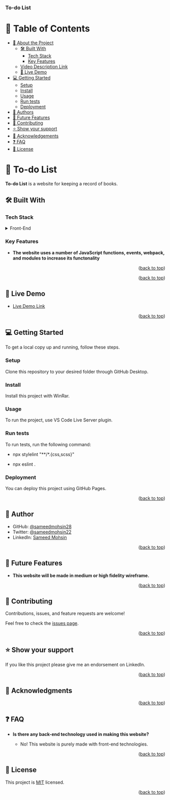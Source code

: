 <a name="readme-top"></a>

  <h3><b>To-do List</b></h3>

</div>

# 📗 Table of Contents

- [📖 About the Project](#about-project)
  - [🛠 Built With](#built-with)
    - [Tech Stack](#tech-stack)
    - [Key Features](#key-features)
  - [ Video Description Link](#video-description)
  - [🚀 Live Demo](#live-demo)
- [💻 Getting Started](#getting-started)
  - [Setup](#setup)
  - [Install](#install)
  - [Usage](#usage)
  - [Run tests](#run-tests)
  - [Deployment](#triangular_flag_on_post-deployment)
- [👥 Authors](#authors)
- [🔭 Future Features](#future-features)
- [🤝 Contributing](#contributing)
- [⭐️ Show your support](#support)
- [🙏 Acknowledgements](#acknowledgements)
- [❓ FAQ](#faq)
- [📝 License](#license)


# 📖 To-do List<a name="about-project"></a>

**To-do List** is a website for keeping a record of books.

## 🛠 Built With <a name="built-with"></a>

### Tech Stack <a name="tech-stack"></a>

<details>
  <summary>Front-End</summary>
  <ul>
    <li><a href="https://html.com/">HTML</a></li>
  </ul>
  <ul>
    <li><a href="https://developer.mozilla.org/en-US/docs/Web/CSS">CSS</a></li>
  </ul>
  <ul>
    <li><a href="https://www.javascript.com/">JavaScript</a></li>
  </ul>
</details>


### Key Features <a name="key-features"></a>

- **The website uses a number of JavaScript functions, events, webpack, and modules to increase its functonality**

<p align="right">(<a href="#readme-top">back to top</a>)</p>

<p align="right">(<a href="#readme-top">back to top</a>)</p>

## 🚀 Live Demo <a name="live-demo"></a>

- [Live Demo Link]()

<p align="right">(<a href="#readme-top">back to top</a>)</p>

## 💻 Getting Started <a name="getting-started"></a>

To get a local copy up and running, follow these steps.

### Setup

Clone this repository to your desired folder through GitHub Desktop.

### Install

Install this project with WinRar.

### Usage

To run the project, use VS Code Live Server plugin.

### Run tests

To run tests, run the following command:

- npx stylelint "**/*.{css,scss}"
        
- npx eslint .

### Deployment

You can deploy this project using GitHub Pages.

<p align="right">(<a href="#readme-top">back to top</a>)</p>


## 👥 Author <a name="authors"></a>

- GitHub: [@sameedmohsin28](https://github.com/sameedmohsin28/)
- Twitter: [@sameedmohsin22](https://twitter.com/SameedMohsin22)
- LinkedIn: [Sameed Mohsin](https://www.linkedin.com/in/sameed-mohsin-538792180/)

<p align="right">(<a href="#readme-top">back to top</a>)</p>

## 🔭 Future Features <a name="future-features"></a>

- **This website will be made in medium or high fidelity wireframe.**

<p align="right">(<a href="#readme-top">back to top</a>)</p>

## 🤝 Contributing <a name="contributing"></a>

Contributions, issues, and feature requests are welcome!

Feel free to check the [issues page](https://github.com/sameedmohsin28/Todo-List/issues).

<p align="right">(<a href="#readme-top">back to top</a>)</p>

## ⭐️ Show your support <a name="support"></a>

If you like this project please give me an endorsement on LinkedIn.

<p align="right">(<a href="#readme-top">back to top</a>)</p>

## 🙏 Acknowledgments <a name="acknowledgements"></a>

<p align="right">(<a href="#readme-top">back to top</a>)</p>

## ❓ FAQ <a name="faq"></a>

- **Is there any back-end technology used in making this website?**

  - No! This website is purely made with front-end technologies.

<p align="right">(<a href="#readme-top">back to top</a>)</p>

## 📝 License <a name="license"></a>

This project is [MIT](https://github.com/sameedmohsin28/Todo-List/blob/main/LICENSE) licensed.

<p align="right">(<a href="#readme-top">back to top</a>)</p>